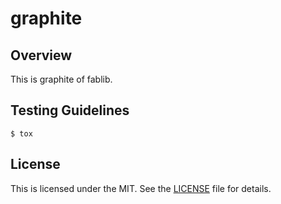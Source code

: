 # graphite

## Overview
This is graphite of fablib.

## Testing Guidelines
```
$ tox
```

## License
This is licensed under the MIT. See the [LICENSE](./LICENSE) file for details.

